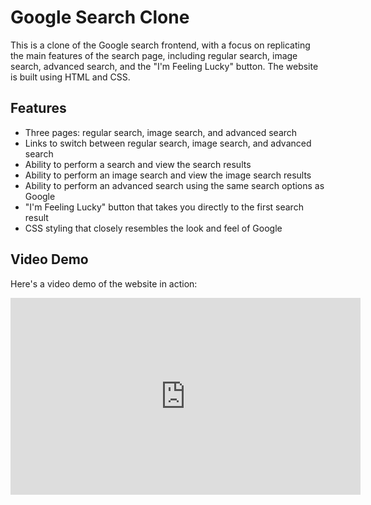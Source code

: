 # Google Search Clone

This is a clone of the Google search frontend, with a focus on replicating the main features of the search page, including regular search, image search, advanced search, and the "I'm Feeling Lucky" button. The website is built using HTML and CSS.

## Features

- Three pages: regular search, image search, and advanced search
- Links to switch between regular search, image search, and advanced search
- Ability to perform a search and view the search results
- Ability to perform an image search and view the image search results
- Ability to perform an advanced search using the same search options as Google
- "I'm Feeling Lucky" button that takes you directly to the first search result
- CSS styling that closely resembles the look and feel of Google

## Video Demo

Here's a video demo of the website in action:

<iframe width="560" height="315" src="https://www.youtube.com/embed/U9gslfkne7A" title="Fernandochaza's Project 0 Demo" frameborder="0" allow="accelerometer; autoplay; clipboard-write; encrypted-media; gyroscope; picture-in-picture; web-share" allowfullscreen></iframe>